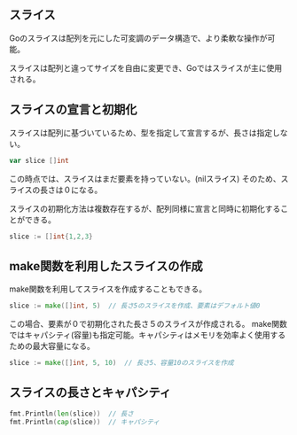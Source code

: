 ## スライス

Goのスライスは配列を元にした可変調のデータ構造で、より柔軟な操作が可能。

スライスは配列と違ってサイズを自由に変更でき、Goではスライスが主に使用される。

## スライスの宣言と初期化

スライスは配列に基づいているため、型を指定して宣言するが、長さは指定しない。

```Go
var slice []int
```

この時点では、スライスはまだ要素を持っていない。(nilスライス)
そのため、スライスの長さは０になる。

スライスの初期化方法は複数存在するが、配列同様に宣言と同時に初期化することができる。

```Go
slice := []int{1,2,3}
```

## make関数を利用したスライスの作成

make関数を利用してスライスを作成することもできる。

```Go
slice := make([]int, 5)  // 長さ5のスライスを作成、要素はデフォルト値0
```

この場合、要素が０で初期化された長さ５のスライスが作成される。
make関数ではキャパシティ(容量)も指定可能。キャパシティはメモリを効率よく使用するための最大容量になる。

```Go
slice := make([]int, 5, 10)  // 長さ5、容量10のスライスを作成
```

## スライスの長さとキャパシティ

```Go
fmt.Println(len(slice))  // 長さ
fmt.Println(cap(slice))  // キャパシティ
```


